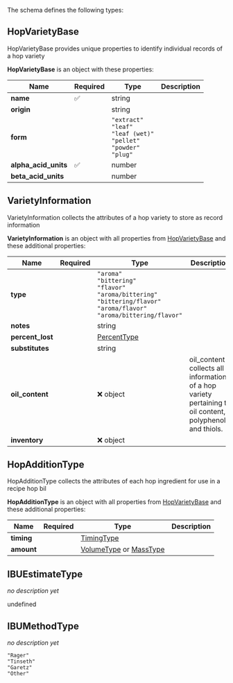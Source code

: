 The schema defines the following types:

## HopVarietyBase 

HopVarietyBase provides unique properties to identify individual records of a hop variety

**HopVarietyBase** is an object with these properties:

|Name|Required|Type|Description|
|--|--|--|--|
| **name** | :white_check_mark: | string|  |
| **origin** |  | string|  |
| **form** |  | `"extract"`<br/>`"leaf"`<br/>`"leaf (wet)"`<br/>`"pellet"`<br/>`"powder"`<br/>`"plug"`|  |
| **alpha_acid_units** | :white_check_mark: | number|  |
| **beta_acid_units** |  | number|  |

## VarietyInformation 

VarietyInformation collects the attributes of a hop variety to store as record information

**VarietyInformation** is an object with all properties from [HopVarietyBase](#hopvarietybase) and these additional properties:

|Name|Required|Type|Description|
|--|--|--|--|
| **type** |  | `"aroma"`<br/>`"bittering"`<br/>`"flavor"`<br/>`"aroma/bittering"`<br/>`"bittering/flavor"`<br/>`"aroma/flavor"`<br/>`"aroma/bittering/flavor"`|  |
| **notes** |  | string|  |
| **percent_lost** |  | [PercentType](measureable_units.json.md#percenttype)|  |
| **substitutes** |  | string|  |
| **oil_content** |  | :x: object| oil_content collects all information of a hop variety pertaining to oil content, polyphenols, and thiols. |
| **inventory** |  | :x: object|  |

## HopAdditionType 

HopAdditionType collects the attributes of each hop ingredient for use in a recipe hop bil

**HopAdditionType** is an object with all properties from [HopVarietyBase](#hopvarietybase) and these additional properties:

|Name|Required|Type|Description|
|--|--|--|--|
| **timing** |  | [TimingType](timing.json.md#timingtype)|  |
| **amount** |  |  [VolumeType](measureable_units.json.md#volumetype) or  [MassType](measureable_units.json.md#masstype)|  |

## IBUEstimateType 

*no description yet*

undefined
## IBUMethodType 

*no description yet*

`"Rager"`<br/>`"Tinseth"`<br/>`"Garetz"`<br/>`"Other"`
